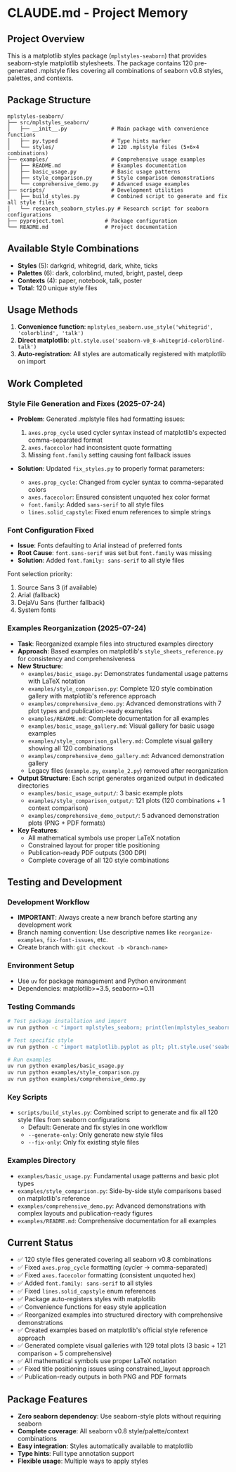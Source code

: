 # CLAUDE.md - Project Memory

## Project Overview
This is a matplotlib styles package (`mplstyles-seaborn`) that provides seaborn-style matplotlib stylesheets. The package contains 120 pre-generated .mplstyle files covering all combinations of seaborn v0.8 styles, palettes, and contexts.

## Package Structure
```
mplstyles-seaborn/
├── src/mplstyles_seaborn/
│   ├── __init__.py              # Main package with convenience functions
│   ├── py.typed                 # Type hints marker
│   └── styles/                  # 120 .mplstyle files (5×6×4 combinations)
├── examples/                    # Comprehensive usage examples
│   ├── README.md                # Examples documentation
│   ├── basic_usage.py           # Basic usage patterns
│   ├── style_comparison.py      # Style comparison demonstrations
│   └── comprehensive_demo.py    # Advanced usage examples
├── scripts/                     # Development utilities
│   ├── build_styles.py          # Combined script to generate and fix all style files
│   └── research_seaborn_styles.py # Research script for seaborn configurations
├── pyproject.toml             # Package configuration
└── README.md                  # Project documentation
```

## Available Style Combinations
- **Styles** (5): darkgrid, whitegrid, dark, white, ticks
- **Palettes** (6): dark, colorblind, muted, bright, pastel, deep
- **Contexts** (4): paper, notebook, talk, poster
- **Total**: 120 unique style files

## Usage Methods
1. **Convenience function**: `mplstyles_seaborn.use_style('whitegrid', 'colorblind', 'talk')`
2. **Direct matplotlib**: `plt.style.use('seaborn-v0_8-whitegrid-colorblind-talk')`
3. **Auto-registration**: All styles are automatically registered with matplotlib on import

## Work Completed

### Style File Generation and Fixes (2025-07-24)
- **Problem**: Generated .mplstyle files had formatting issues:
  1. `axes.prop_cycle` used cycler syntax instead of matplotlib's expected comma-separated format
  2. `axes.facecolor` had inconsistent quote formatting
  3. Missing `font.family` setting causing font fallback issues

- **Solution**: Updated `fix_styles.py` to properly format parameters:
  - `axes.prop_cycle`: Changed from cycler syntax to comma-separated colors
  - `axes.facecolor`: Ensured consistent unquoted hex color format
  - `font.family`: Added `sans-serif` to all style files
  - `lines.solid_capstyle`: Fixed enum references to simple strings

### Font Configuration Fixed
- **Issue**: Fonts defaulting to Arial instead of preferred fonts
- **Root Cause**: `font.sans-serif` was set but `font.family` was missing
- **Solution**: Added `font.family: sans-serif` to all style files

Font selection priority:
1. Source Sans 3 (if available)
2. Arial (fallback)
3. DejaVu Sans (further fallback)
4. System fonts

### Examples Reorganization (2025-07-24)
- **Task**: Reorganized example files into structured examples directory
- **Approach**: Based examples on matplotlib's `style_sheets_reference.py` for consistency and comprehensiveness
- **New Structure**:
  - `examples/basic_usage.py`: Demonstrates fundamental usage patterns with LaTeX notation
  - `examples/style_comparison.py`: Complete 120 style combination gallery with matplotlib's reference approach
  - `examples/comprehensive_demo.py`: Advanced demonstrations with 7 plot types and publication-ready examples
  - `examples/README.md`: Complete documentation for all examples
  - `examples/basic_usage_gallery.md`: Visual gallery for basic usage examples
  - `examples/style_comparison_gallery.md`: Complete visual gallery showing all 120 combinations
  - `examples/comprehensive_demo_gallery.md`: Advanced demonstration gallery
  - Legacy files (`example.py`, `example_2.py`) removed after reorganization
- **Output Structure**: Each script generates organized output in dedicated directories
  - `examples/basic_usage_output/`: 3 basic example plots
  - `examples/style_comparison_output/`: 121 plots (120 combinations + 1 context comparison)
  - `examples/comprehensive_demo_output/`: 5 advanced demonstration plots (PNG + PDF formats)
- **Key Features**:
  - All mathematical symbols use proper LaTeX notation
  - Constrained layout for proper title positioning
  - Publication-ready PDF outputs (300 DPI)
  - Complete coverage of all 120 style combinations

## Testing and Development

### Development Workflow
- **IMPORTANT**: Always create a new branch before starting any development work
- Branch naming convention: Use descriptive names like `reorganize-examples`, `fix-font-issues`, etc.
- Create branch with: `git checkout -b <branch-name>`

### Environment Setup
- Use `uv` for package management and Python environment
- Dependencies: matplotlib>=3.5, seaborn>=0.11

### Testing Commands
```bash
# Test package installation and import
uv run python -c "import mplstyles_seaborn; print(len(mplstyles_seaborn.list_available_styles()))"

# Test specific style
uv run python -c "import matplotlib.pyplot as plt; plt.style.use('seaborn-v0_8-whitegrid-colorblind-talk')"

# Run examples
uv run python examples/basic_usage.py
uv run python examples/style_comparison.py
uv run python examples/comprehensive_demo.py
```

### Key Scripts
- `scripts/build_styles.py`: Combined script to generate and fix all 120 style files from seaborn configurations
  - Default: Generate and fix styles in one workflow
  - `--generate-only`: Only generate new style files
  - `--fix-only`: Only fix existing style files

### Examples Directory
- `examples/basic_usage.py`: Fundamental usage patterns and basic plot types
- `examples/style_comparison.py`: Side-by-side style comparisons based on matplotlib's reference
- `examples/comprehensive_demo.py`: Advanced demonstrations with complex layouts and publication-ready figures
- `examples/README.md`: Comprehensive documentation for all examples

## Current Status
- ✅ 120 style files generated covering all seaborn v0.8 combinations
- ✅ Fixed `axes.prop_cycle` formatting (cycler → comma-separated)
- ✅ Fixed `axes.facecolor` formatting (consistent unquoted hex)
- ✅ Added `font.family: sans-serif` to all styles
- ✅ Fixed `lines.solid_capstyle` enum references
- ✅ Package auto-registers styles with matplotlib
- ✅ Convenience functions for easy style application
- ✅ Reorganized examples into structured directory with comprehensive demonstrations
- ✅ Created examples based on matplotlib's official style reference approach
- ✅ Generated complete visual galleries with 129 total plots (3 basic + 121 comparison + 5 comprehensive)
- ✅ All mathematical symbols use proper LaTeX notation
- ✅ Fixed title positioning issues using constrained_layout approach
- ✅ Publication-ready outputs in both PNG and PDF formats

## Package Features
- **Zero seaborn dependency**: Use seaborn-style plots without requiring seaborn
- **Complete coverage**: All seaborn v0.8 style/palette/context combinations
- **Easy integration**: Styles automatically available to matplotlib
- **Type hints**: Full type annotation support
- **Flexible usage**: Multiple ways to apply styles